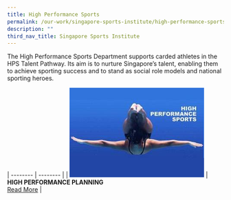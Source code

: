 ```yaml
---
title: High Performance Sports
permalink: /our-work/singapore-sports-institute/high-performance-sports/
description: ""
third_nav_title: Singapore Sports Institute
---
```

The High Performance Sports Department supports carded athletes in the HPS Talent Pathway. Its aim is to nurture Singapore’s talent, enabling them to achieve sporting success and to stand as social role models and national sporting heroes.

| -------- | -------- | 
| ![high performance planning](/images/Our%20Work/Singapore%20Sports%20Institute/Introduction/high%20performance.jpg) | **HIGH PERFORMANCE PLANNING** <br>[Read More](/singapore-sports-institute/high-performance-planning/)  |